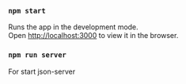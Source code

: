 
### `npm start`

Runs the app in the development mode.\
Open [http://localhost:3000](http://localhost:3000) to view it in the browser.

### `npm run server`
For start json-server


